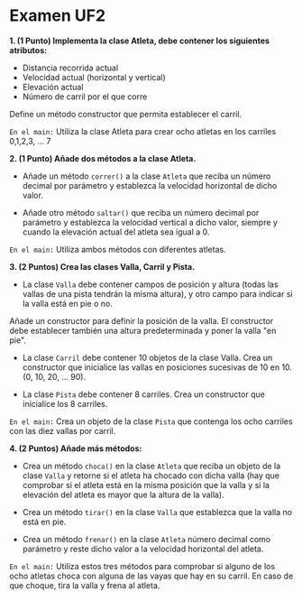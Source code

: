 Examen UF2
==

**1. (1 Punto) Implementa la clase Atleta, debe contener los siguientes atributos:**
* Distancia recorrida actual
* Velocidad actual (horizontal y vertical)
* Elevación actual
* Número de carril por el que corre

Define un método constructor que permita establecer el carril.

`En el main:` Utiliza la clase Atleta para crear ocho atletas en los carriles 0,1,2,3, ... 7

**2. (1 Punto) Añade dos métodos a la clase Atleta.**

* Añade un método `correr()` a la clase `Atleta` que reciba un número decimal por parámetro y establezca la velocidad horizontal de dicho valor.

* Añade otro método `saltar()` que reciba un número decimal por parámetro y establezca la velocidad vertical a dicho valor, siempre y cuando la elevación actual del atleta sea igual a 0.

`En el main:` Utiliza ambos métodos con diferentes atletas.

**3. (2 Puntos) Crea las clases Valla, Carril y Pista.**

* La clase `Valla` debe contener campos de posición y altura (todas las vallas de una pista tendrán la misma altura), y otro campo para indicar si la valla está en pie o no.

Añade un constructor para definir la posición de la valla. El constructor debe establecer también una altura predeterminada y poner la valla "en pie".

* La clase `Carril` debe contener 10 objetos de la clase Valla. Crea un constructor que inicialice las vallas en posiciones sucesivas de 10 en 10. (0, 10, 20, ... 90).

* La clase `Pista` debe contener 8 carriles. Crea un constructor que inicialice los 8 carriles.

`En el main:` Crea un objeto de la clase `Pista` que contenga los ocho carriles con las diez vallas por carril.

**4. (2 Puntos) Añade más métodos:**

* Crea un método `choca()` en la clase `Atleta` que reciba un objeto de la clase `Valla` y retorne si el atleta ha chocado con dicha valla (hay que comprobar si el atleta está en la misma posición que la valla y si la elevación del atleta es mayor que la altura de la valla).

* Crea un método `tirar()` en la clase `Valla` que establezca que la valla no está en pie.

* Crea un método `frenar()` en la clase `Atleta` número decimal como parámetro y reste dicho valor a la velocidad horizontal del atleta.

`En el main:` Utiliza estos tres métodos para comprobar si alguno de los ocho atletas choca con alguna de las vayas que hay en su carril. En caso de que choque, tira la valla y frena al atleta.
